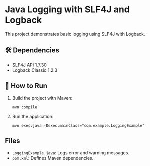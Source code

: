 # Java Logging with SLF4J and Logback

This project demonstrates basic logging using SLF4J with Logback.

## 🛠️ Dependencies
- SLF4J API 1.7.30
- Logback Classic 1.2.3

## 🧪 How to Run

1. Build the project with Maven:
   ```
   mvn compile
   ```

2. Run the application:
   ```
   mvn exec:java -Dexec.mainClass="com.example.LoggingExample"
   ```

## Files
- `LoggingExample.java`: Logs error and warning messages.
- `pom.xml`: Defines Maven dependencies.